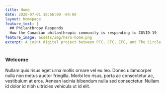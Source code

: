 ```yaml
---
title: Home
date: 2020-07-01 10:56:00 -04:00
layout: homepage
feature_text: |
  ## Philanthropy Responds
  How the Canadian philanthropic community is responding to COVID-19
feature_image: assets/img/hero-home.png
excerpt: A joint digital project between PFC, CFC, EFC, and The Circle.
---
```


### Welcome

Nullam quis risus eget urna mollis ornare vel eu leo. Donec ullamcorper nulla non metus auctor fringilla. Morbi leo risus, porta ac consectetur ac, vestibulum at eros. Aenean lacinia bibendum nulla sed consectetur. Nullam id dolor id nibh ultricies vehicula ut id elit.